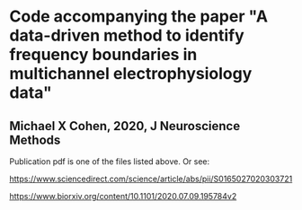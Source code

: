 # Code accompanying the paper "A data-driven method to identify frequency boundaries in multichannel electrophysiology data"
## Michael X Cohen, 2020, J Neuroscience Methods

Publication pdf is one of the files listed above. Or see:

https://www.sciencedirect.com/science/article/abs/pii/S0165027020303721

https://www.biorxiv.org/content/10.1101/2020.07.09.195784v2
